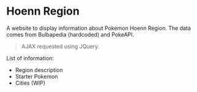 # Hoenn Region

A website to display information about Pokemon Hoenn Region. The data comes from Bulbapedia (hardcoded) and PokeAPI.

> AJAX requested using JQuery.

List of information:

- Region description
- Starter Pokemon
- Cities (WIP)
